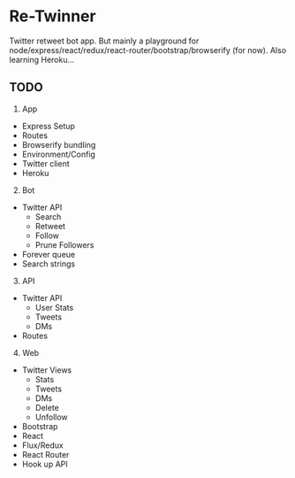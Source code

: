 # Re-Twinner

Twitter retweet bot app. But mainly a playground for node/express/react/redux/react-router/bootstrap/browserify (for now). Also learning Heroku...

## TODO
1. App
  - Express Setup
  - Routes
  - Browserify bundling
  - Environment/Config
  - Twitter client
  - Heroku
2. Bot
  - Twitter API
    - Search
    - Retweet
    - Follow
    - Prune Followers
  - Forever queue
  - Search strings
3. API
  - Twitter API
    - User Stats
    - Tweets
    - DMs
  - Routes
4. Web
  - Twitter Views
    - Stats
    - Tweets
    - DMs
    - Delete
    - Unfollow
  - Bootstrap
  - React
  - Flux/Redux
  - React Router
  - Hook up API
